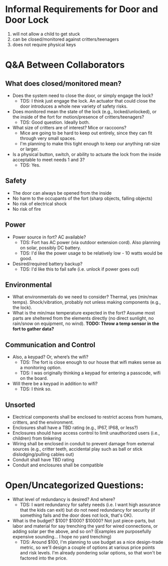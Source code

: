 # Informal Requirements for Door and Door Lock

1. will not allow a child to get stuck
1. can be closed/monitored against critters/teenagers
1. does not require physical keys

# Q&A Between Collaborators

## What does closed/monitored mean?
- Does the system need to close the door, or simply engage the lock?
  - TDS: I think just engage the lock. An actuator that could close the door introduces a whole new variety of safety risks. 
- Does monitored mean the state of the lock (e.g., locked/unlocked), or the inside of the fort for motion/presence of critters/teenagers?
  - TDS: Good question. Ideally both. 
- What size of critters are of interest?  Mice or raccoons?
  - Mice are going to be hard to keep out entirely, since they can fit through very small spaces. 
  - I'm planning to make this tight enough to keep our anything rat-size or larger. 
- Is a physical button, switch, or ability to actuate the lock from the inside acceptable to meet needs 1 and 3?
  - TDS: Yes. 

## Safety
- The door can always be opened from the inside
- No harm to the occupants of the fort (sharp objects, falling objects)
- No risk of electrical shock
- No risk of fire

## Power
- Power source in fort?  AC available?
  - TDS: Fort has AC power (via outdoor extension cord). Also planning on solar, possibly DC battery. 
  - TDS: I'd like the power usage to be relatively low - 10 watts would be good. 
- Desired/required battery backup?
  - TDS: I'd like this to fail safe (i.e. unlock if power goes out)

## Environmental
- What environmentals do we need to consider? Thermal, yes (min/max temps). Shock/vibration, probably not unless making components (e.g., the lock).
- What is the min/max temperature expected in the fort? Assume most parts are sheltered from the elements directly (no direct sunlight, no rain/snow on equipment, no wind). **TODO: Throw a temp sensor in the fort to gather data?**

## Communication and Control
- Also, a keypad?  Or, where’s the wifi?
  - TDS: The fort is close enough to our house that wifi makes sense as a monitoring option. 
  - TDS: I was originally thinking a keypad for entering a passcode, wifi on the board. 
- Will there be a keypad in addition to wifi?
  - TDS: I think so. 

## Unsorted
- Electrical components shall be enclosed to restrict access from humans, critters, and the environment.
- Enclosures shall have a TBD rating (e.g., IP67, IP68, or less?)
- Enclosures should have access control to limit unauthorized users (i.e., children) from tinkering
- Wiring shall be enclosed in conduit to prevent damage from external sources (e.g., critter teeth, accidental play such as ball or stick dislodging/pulling cables out)
- Conduit shall have TBD rating
- Conduit and enclosures shall be compatible

# Open/Uncategorized Questions: 
- What level of redundancy is desired? And where?
  - TDS: I want redundancy for safety needs (i.e. I want high assurance that the kids can exit) but do not need redundancy for security (if something fails and the door does not lock, that's OK). 
- What is the budget? $100? $1000? $10000?  Not just piece-parts, but labor and material for say trenching the yard for wired connections, or adding solar per the above, and so on? (Examples are purposefully expensive sounding... I hope no yard trenching)
  - TDS: Around $100, I'm planning to use budget as a nice design-trade metric, so we'll design a couple of options at various price points and risk levels. I'm already pondering solar options, so that won't be factored into the price. 
